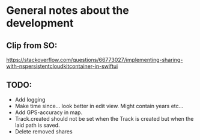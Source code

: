 #  General notes about the development

## Clip from SO:
https://stackoverflow.com/questions/66773027/implementing-sharing-with-nspersistentcloudkitcontainer-in-swiftui


## TODO:

- Add logging
- Make time since... look better in edit view. Might contain years etc...
- Add GPS-accuracy in map.
- Track.created should not be set when the Track is created but when the laid path is saved.
- Delete removed shares
